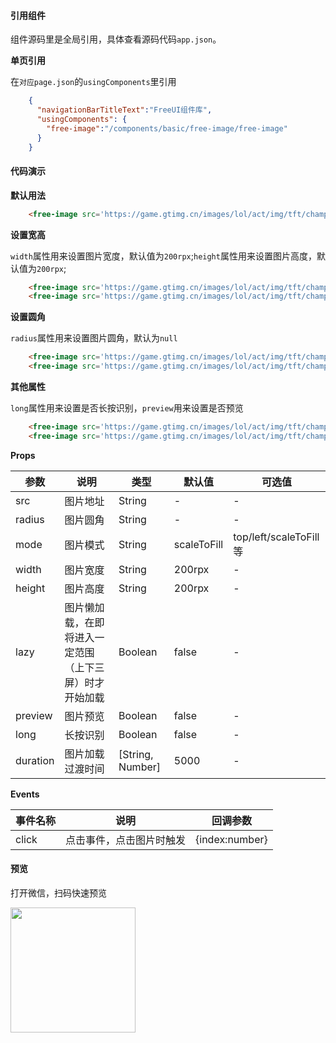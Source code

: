 
#### 引用组件

组件源码里是全局引用，具体查看源码代码`app.json`。

**单页引用**

在`对应page.json`的`usingComponents`里引用
```json
	{
	  "navigationBarTitleText":"FreeUI组件库",
	  "usingComponents": {
		"free-image":"/components/basic/free-image/free-image"
	  }
	}
```

#### 代码演示

**默认用法**

```html
	<free-image src='https://game.gtimg.cn/images/lol/act/img/tft/champions/246.png' ></free-image>
```

**设置宽高**

`width`属性用来设置图片宽度，默认值为`200rpx`;`height`属性用来设置图片高度，默认值为`200rpx`;
```html
	<free-image src='https://game.gtimg.cn/images/lol/act/img/tft/champions/246.png' width="300rpx"></free-image>
	<free-image src='https://game.gtimg.cn/images/lol/act/img/tft/champions/246.png' height="300rpx"></free-image>
```

**设置圆角**

`radius`属性用来设置图片圆角，默认为`null`
```html
	<free-image src='https://game.gtimg.cn/images/lol/act/img/tft/champions/246.png' radius="50%"></free-image>
	<free-image src='https://game.gtimg.cn/images/lol/act/img/tft/champions/246.png' radius="40rpx"></free-image>
```
**其他属性**

`long`属性用来设置是否长按识别，`preview`用来设置是否预览
```html
	<free-image src='https://game.gtimg.cn/images/lol/act/img/tft/champions/246.png' long></free-image>
	<free-image src='https://game.gtimg.cn/images/lol/act/img/tft/champions/246.png' preview></free-image>
```

**Props**

| 参数     | 说明                                                   | 类型          | 默认值      | 可选值 |
| -------- | ------------------------------------------------------ | ------------- | ----------- | ------ |
| src      | 图片地址                                           | String        | -           | -      |
| radius   |         图片圆角                | String         | -           | -      |
| mode     | 图片模式                                   | String        | scaleToFill | top/left/scaleToFill等 |
| width    | 图片宽度                                              | String        | 200rpx      | -      |
| height   | 图片高度                                               | String        | 200rpx      | -      |
| lazy   | 图片懒加载，在即将进入一定范围（上下三屏）时才开始加载| Boolean        | false      | -      |
| preview   | 图片预览                                               | Boolean        | false      | -      |
| long   | 长按识别                                               | Boolean        | false      | -      |
| duration   | 图片加载过渡时间                                               | [String, Number]        | 5000      | -      |

**Events**

| 事件名称     | 说明                                                   | 回调参数      |
| -------- | ------------------------------------------------------ | ------------- |
| click      | 点击事件，点击图片时触发                                           | {index:number}      |

#### 预览

打开微信，扫码快速预览

<div align="left"><image src="https://z3.ax1x.com/2021/06/01/2nN0yt.jpg" width="200" height="200"> </image></div>
